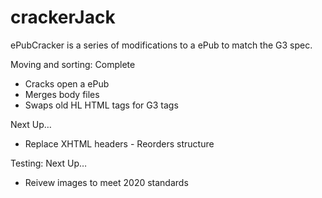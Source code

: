 # crackerJack

ePubCracker is a series of modifications to a ePub to match the G3 spec.

Moving and sorting:
Complete
- Cracks open a ePub
- Merges body files
- Swaps old HL HTML tags for G3 tags

Next Up…
- Replace XHTML headers
  - Reorders structure
  
 Testing:
Next Up…
- Reivew images to meet 2020 standards
